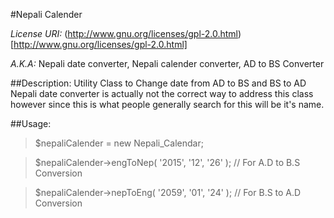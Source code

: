 #Nepali Calender

*License URI:* (http://www.gnu.org/licenses/gpl-2.0.html)[http://www.gnu.org/licenses/gpl-2.0.html]

*A.K.A:* Nepali date converter, Nepali calender converter, AD to BS Converter

##Description:
 Utility Class to Change date from AD to BS and BS to AD
 Nepali date converter is actually not the correct way to address this class however since this is what people generally search for this will be it's name.

##Usage:

> $nepaliCalender = new Nepali_Calendar;

> $nepaliCalender->engToNep( '2015', '12', '26' ); // For A.D to B.S Conversion

> $nepaliCalender->nepToEng( '2059', '01', '24' ); // For B.S to A.D Conversion
